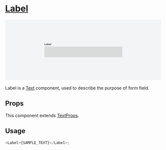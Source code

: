 # [Label](https://metamask-design-system.notion.site/Label-d6aa56ac40044195a5078d37d3118223)

![Label](./Label.png)

Label is a [Text](../../Texts/Text/Text.tsx) component, used to describe the purpose of form field.

## Props

This component extends [TextProps](../../Texts/Text/Text.types.ts).

## Usage

```javascript
<Label>{SAMPLE_TEXT}</Label>;
```
